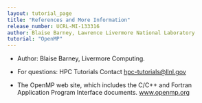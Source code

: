 ```yaml
---
layout: tutorial_page
title: "References and More Information"
release_number: UCRL-MI-133316
author: Blaise Barney, Lawrence Livermore National Laboratory
tutorial: "OpenMP"
---
```


* Author: Blaise Barney, Livermore Computing.

* For questions: HPC Tutorials Contact <hpc-tutorials@llnl.gov>

* The OpenMP web site, which includes the C/C++ and Fortran Application Program Interface documents. 
www.openmp.org
